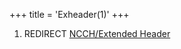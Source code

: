 +++
title = 'Exheader(1)'
+++

1.  REDIRECT [NCCH/Extended Header](NCCH/Extended_Header "wikilink")
